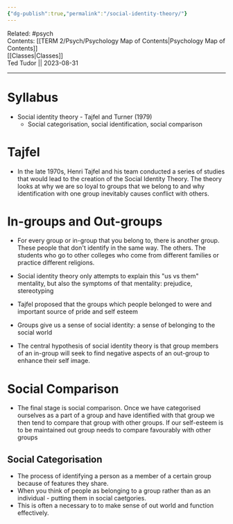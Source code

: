 ```yaml
---
{"dg-publish":true,"permalink":"/social-identity-theory/"}
---
```


Related: #psych  
Contents: [[TERM 2/Psych/Psychology Map of Contents\|Psychology Map of Contents]]  
[[Classes\|Classes]]  
Ted Tudor || 2023-08-31
***

# Syllabus

- Social identity theory - Tajfel and Turner (1979)
	- Social categorisation, social identification, social comparison 

# Tajfel

- In the late 1970s, Henri Tajfel and his team conducted a series of studies that would lead to the creation of the Social Identity Theory. The theory looks at why we are so loyal to groups that we belong to and why identification with one group inevitably causes conflict with others.

# In-groups and Out-groups

- For every group or in-group that you belong to, there is another group. These people that don't identify in the same way. The others. The students who go to other colleges who come from different families or practice different religions. 

- Social identity theory only attempts to explain this "us vs them" mentality, but also the symptoms of that mentality: prejudice, stereotyping

- Tajfel proposed that the groups which people belonged to were and important source of pride and self esteem
- Groups give us a sense of social identity: a sense of belonging to the social world
- The central hypothesis of social identity theory is that group members of an in-group will seek to find negative aspects of an out-group to enhance their self image. 

# Social Comparison

- The final stage is social comparison. Once we have categorised ourselves as a part of a group and have identified with that group we then tend to compare that group with other groups. If our self-esteem is to be maintained out group needs to compare favourably with other groups 

## Social Categorisation
- The process of identifying a person as a member of a certain group because of features they share. 
- When you think of people as belonging to a group rather than as an individual - putting them in social caetgories.
- This is often a necessary to to make sense of out world and function effectively. 

